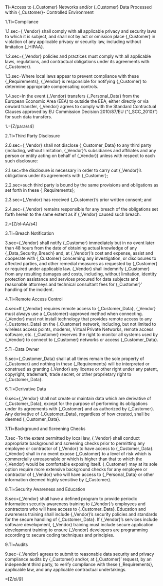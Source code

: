 Ti=Access to {_Customer} Networks and/or {_Customer} Data Processed within {_Customer}- Controlled Environment

1.Ti=Compliance

1.1.sec={_Vendor} shall comply with all applicable privacy and security laws to which it is subject, and shall not by act or omission place {_Customer} in violation of any applicable privacy or security law, including without limitation {_HIPAA}.

1.2.sec={_Vendor} policies and practices must comply with all applicable laws, regulations, and contractual obligations under its agreements with {_Customer}.

1.3.sec=Where local laws appear to prevent compliance with these {_Requirements}, {_Vendor} is responsible for notifying {_Customer} to determine appropriate compensating controls.

1.4.sec=In the event {_Vendor} transfers {_Personal_Data} from the European Economic Area (EEA) to outside the EEA, either directly or via onward transfer, {_Vendor} agrees to comply with the Standard Contractual Clauses approved by EU Commission Decision 2010/87/EU (“{_SCC_2010}”) for such data transfers.

1.=[Z/para/s4]

2.Ti=Third Party Disclosure

2.0.sec={_Vendor} shall not disclose {_Customer_Data} to any third party (including, without limitation, {_Vendor}’s subsidiaries and affiliates and any person or entity acting on behalf of {_Vendor}) unless with respect to each such disclosure:

2.1.sec=the disclosure is necessary in order to carry out {_Vendor}’s obligations under its agreements with {_Customer};

2.2.sec=such third party is bound by the same provisions and obligations as set forth in these {_Requirements};

2.3.sec={_Vendor} has received {_Customer}’s prior written consent; and

2.4.sec={_Vendor} remains responsible for any breach of the obligations set forth herein to the same extent as if {_Vendor} caused such breach.

2.=[Z/ol-AA/s4]

3.Ti=Breach Notification

3.sec={_Vendor} shall notify {_Customer} immediately but in no event later than 48 hours from the date of obtaining actual knowledge of any {_Data_Security_Breach} and, at {_Vendor}’s cost and expense, assist and cooperate with {_Customer} concerning any investigation, or disclosures to affected parties, and other remedial measures as requested by {_Customer} or required under applicable law. {_Vendor} shall indemnify {_Customer} from any resulting damages and costs, including, without limitation, identity protection assistance and services procured for data subjects and reasonable attorneys and technical consultant fees for {_Customer}’ handling of the incident.

4.Ti=Remote Access Control

4.sec=If {_Vendor} requires remote access to {_Customer_Data}, {_Vendor} must always use a {_Customer}-approved method when connecting. {_Vendor} must not install technology that provides remote access to any {_Customer_Data} on the {_Customer} network, including, but not limited to wireless access points, modems, Virtual Private Networks, remote access software, etc. {_Customer} reserves the right to monitor all systems used by {_Vendor} to connect to {_Customer} networks or access {_Customer_Data}.

5.Ti=Data Owner

5.sec={_Customer_Data} shall at all times remain the sole property of {_Customer} and nothing in these {_Requirements} will be interpreted or construed as granting {_Vendor} any license or other right under any patent, copyright, trademark, trade secret, or other proprietary right to {_Customer_Data}.

6.Ti=Derivative Data

6.sec={_Vendor} shall not create or maintain data which are derivative of {_Customer_Data}, except for the purpose of performing its obligations under its agreements with {_Customer} and as authorized by {_Customer}. Any derivative of {_Customer_Data}, regardless of how created, shall be deemed {_Customer_Data}.

7.Ti=Background and Screening Checks

7.sec=To the extent permitted by local law, {_Vendor} shall conduct appropriate background and screening checks prior to permitting any employee or contractor of {_Vendor} to have access to {_Customer_Data}. {_Vendor} shall in no event expose {_Customer} to a level of risk which is commercially unreasonable or which is higher than that to which the {_Vendor} would be comfortable exposing itself. {_Customer} may at its sole option require more extensive background checks for any employee or contractor of {_Vendor} who will have access to {_Personal_Data} or other information deemed highly sensitive by {_Customer}.

8.Ti=Security Awareness and Education

8.sec={_Vendor} shall have a defined program to provide periodic information security awareness training to {_Vendor}’s employees and contractors who will have access to {_Customer_Data}. Education and awareness training shall include {_Vendor}’s security policies and standards for the secure handling of {_Customer_Data}. If {_Vendor}’s services include software development, {_Vendor} training must include secure application development training to ensure {_Vendor} developers are programming according to secure coding techniques and principles.

9.Ti=Audits

9.sec={_Vendor} agrees to submit to reasonable data security and privacy compliance audits by {_Customer} and/or, at {_Customer}’ request, by an independent third party, to verify compliance with these {_Requirements}, applicable law, and any applicable contractual undertakings.

=[Z/ol/9]